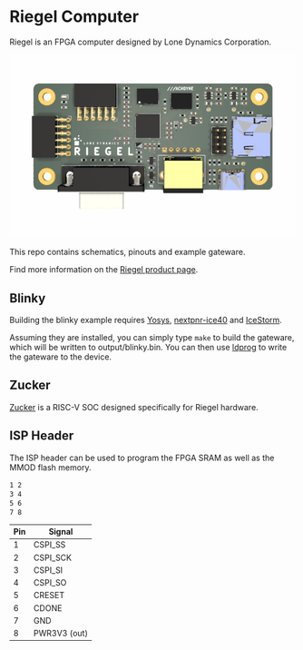 # Riegel Computer

Riegel is an FPGA computer designed by Lone Dynamics Corporation.

![Riegel Computer](https://github.com/machdyne/riegel/blob/d7be73d8a4c7eddcf9506c60fbffe4a828a540a7/riegel.png)

This repo contains schematics, pinouts and example gateware.

Find more information on the [Riegel product page](https://machdyne.com/product/riegel-computer/).

## Blinky 

Building the blinky example requires [Yosys](https://github.com/YosysHQ/yosys), [nextpnr-ice40](https://github.com/YosysHQ/nextpnr) and [IceStorm](https://github.com/YosysHQ/icestorm).

Assuming they are installed, you can simply type `make` to build the gateware, which will be written to output/blinky.bin. You can then use [ldprog](https://github.com/machdyne/ldprog) to write the gateware to the device.

## Zucker

[Zucker](https://github.com/machedyne/zucker) is a RISC-V SOC designed specifically for Riegel hardware.

## ISP Header

The ISP header can be used to program the FPGA SRAM as well as the MMOD flash memory. 

```
1 2
3 4
5 6
7 8
```

| Pin | Signal |
| --- | ------ |
| 1 | CSPI\_SS |
| 2 | CSPI\_SCK |
| 3 | CSPI\_SI |
| 4 | CSPI\_SO |
| 5 | CRESET |
| 6 | CDONE |
| 7 | GND |
| 8 | PWR3V3 (out) |

